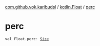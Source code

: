 [com.github.vok.karibudsl](../index.md) / [kotlin.Float](index.md) / [perc](.)

# perc

`val Float.perc: `[`Size`](../-size/index.md)